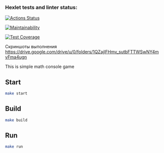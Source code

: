 ### Hexlet tests and linter status:
[![Actions Status](https://github.com/Shdk91/java-project-61/workflows/hexlet-check/badge.svg)](https://github.com/Shdk91/java-project-61/actions)

[![Maintainability](https://api.codeclimate.com/v1/badges/02e5c1d53f70b8d9e541/maintainability)](https://codeclimate.com/github/Shdk91/java-project-61/maintainability)

[![Test Coverage](https://api.codeclimate.com/v1/badges/02e5c1d53f70b8d9e541/test_coverage)](https://codeclimate.com/github/Shdk91/java-project-61/test_coverage)

Скриншоты выполнения https://drive.google.com/drive/u/0/folders/1QZajlFHmv_sutbFTTWSwNY4mvFma4ugn

This is simple math console game


## Start

```sh
make start
```

## Build
```sh
make build
```

## Run
```sh
make run
```
